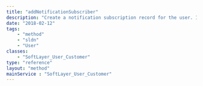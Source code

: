 ```yaml
---
title: "addNotificationSubscriber"
description: "Create a notification subscription record for the user. If a subscription record exists for the notification, the record will be set to active, if currently inactive. "
date: "2018-02-12"
tags:
    - "method"
    - "sldn"
    - "User"
classes:
    - "SoftLayer_User_Customer"
type: "reference"
layout: "method"
mainService : "SoftLayer_User_Customer"
---
```

